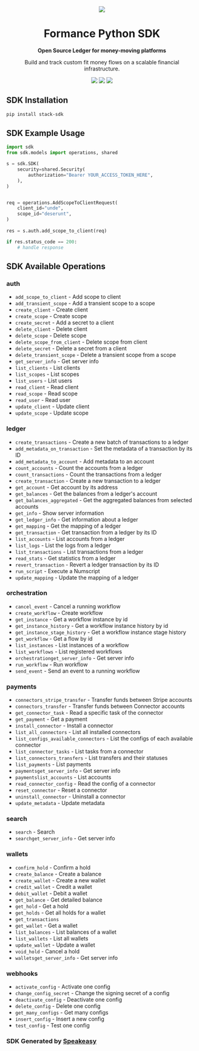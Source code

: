 <div align="center">
    <picture>
        <source srcset="https://user-images.githubusercontent.com/6267663/221572723-e77f55a3-5d19-4a13-94f8-e7b0b340d71e.svg" media="(prefers-color-scheme: dark)">
        <img src="https://user-images.githubusercontent.com/6267663/221572726-6982541c-d1cf-4d9f-9bbf-cd774a2713e6.svg">
    </picture>
   <h1>Formance Python SDK</h1>
   <p><strong>Open Source Ledger for money-moving platforms</strong></p>
   <p>Build and track custom fit money flows on a scalable financial infrastructure.</p>
   <a href="https://docs.formance.com"><img src="https://img.shields.io/static/v1?label=Docs&message=Docs&color=000&style=for-the-badge" /></a>
   <a href="https://join.slack.com/t/formance-community/shared_invite/zt-1of48xmgy-Jc6RH8gzcWf5D0qD2HBPQA"><img src="https://img.shields.io/static/v1?label=Slack&message=Join&color=7289da&style=for-the-badge" /></a>
  <a href="https://opensource.org/licenses/MIT"><img src="https://img.shields.io/badge/License-MIT-blue.svg?style=for-the-badge" /></a>
</div>

<!-- Start SDK Installation -->
## SDK Installation

```bash
pip install stack-sdk
```
<!-- End SDK Installation -->

## SDK Example Usage
<!-- Start SDK Example Usage -->
```python
import sdk
from sdk.models import operations, shared

s = sdk.SDK(
    security=shared.Security(
        authorization="Bearer YOUR_ACCESS_TOKEN_HERE",
    ),
)


req = operations.AddScopeToClientRequest(
    client_id="unde",
    scope_id="deserunt",
)
    
res = s.auth.add_scope_to_client(req)

if res.status_code == 200:
    # handle response
```
<!-- End SDK Example Usage -->

<!-- Start SDK Available Operations -->
## SDK Available Operations


### auth

* `add_scope_to_client` - Add scope to client
* `add_transient_scope` - Add a transient scope to a scope
* `create_client` - Create client
* `create_scope` - Create scope
* `create_secret` - Add a secret to a client
* `delete_client` - Delete client
* `delete_scope` - Delete scope
* `delete_scope_from_client` - Delete scope from client
* `delete_secret` - Delete a secret from a client
* `delete_transient_scope` - Delete a transient scope from a scope
* `get_server_info` - Get server info
* `list_clients` - List clients
* `list_scopes` - List scopes
* `list_users` - List users
* `read_client` - Read client
* `read_scope` - Read scope
* `read_user` - Read user
* `update_client` - Update client
* `update_scope` - Update scope

### ledger

* `create_transactions` - Create a new batch of transactions to a ledger
* `add_metadata_on_transaction` - Set the metadata of a transaction by its ID
* `add_metadata_to_account` - Add metadata to an account
* `count_accounts` - Count the accounts from a ledger
* `count_transactions` - Count the transactions from a ledger
* `create_transaction` - Create a new transaction to a ledger
* `get_account` - Get account by its address
* `get_balances` - Get the balances from a ledger's account
* `get_balances_aggregated` - Get the aggregated balances from selected accounts
* `get_info` - Show server information
* `get_ledger_info` - Get information about a ledger
* `get_mapping` - Get the mapping of a ledger
* `get_transaction` - Get transaction from a ledger by its ID
* `list_accounts` - List accounts from a ledger
* `list_logs` - List the logs from a ledger
* `list_transactions` - List transactions from a ledger
* `read_stats` - Get statistics from a ledger
* `revert_transaction` - Revert a ledger transaction by its ID
* `run_script` - Execute a Numscript
* `update_mapping` - Update the mapping of a ledger

### orchestration

* `cancel_event` - Cancel a running workflow
* `create_workflow` - Create workflow
* `get_instance` - Get a workflow instance by id
* `get_instance_history` - Get a workflow instance history by id
* `get_instance_stage_history` - Get a workflow instance stage history
* `get_workflow` - Get a flow by id
* `list_instances` - List instances of a workflow
* `list_workflows` - List registered workflows
* `orchestrationget_server_info` - Get server info
* `run_workflow` - Run workflow
* `send_event` - Send an event to a running workflow

### payments

* `connectors_stripe_transfer` - Transfer funds between Stripe accounts
* `connectors_transfer` - Transfer funds between Connector accounts
* `get_connector_task` - Read a specific task of the connector
* `get_payment` - Get a payment
* `install_connector` - Install a connector
* `list_all_connectors` - List all installed connectors
* `list_configs_available_connectors` - List the configs of each available connector
* `list_connector_tasks` - List tasks from a connector
* `list_connectors_transfers` - List transfers and their statuses
* `list_payments` - List payments
* `paymentsget_server_info` - Get server info
* `paymentslist_accounts` - List accounts
* `read_connector_config` - Read the config of a connector
* `reset_connector` - Reset a connector
* `uninstall_connector` - Uninstall a connector
* `update_metadata` - Update metadata

### search

* `search` - Search
* `searchget_server_info` - Get server info

### wallets

* `confirm_hold` - Confirm a hold
* `create_balance` - Create a balance
* `create_wallet` - Create a new wallet
* `credit_wallet` - Credit a wallet
* `debit_wallet` - Debit a wallet
* `get_balance` - Get detailed balance
* `get_hold` - Get a hold
* `get_holds` - Get all holds for a wallet
* `get_transactions`
* `get_wallet` - Get a wallet
* `list_balances` - List balances of a wallet
* `list_wallets` - List all wallets
* `update_wallet` - Update a wallet
* `void_hold` - Cancel a hold
* `walletsget_server_info` - Get server info

### webhooks

* `activate_config` - Activate one config
* `change_config_secret` - Change the signing secret of a config
* `deactivate_config` - Deactivate one config
* `delete_config` - Delete one config
* `get_many_configs` - Get many configs
* `insert_config` - Insert a new config
* `test_config` - Test one config
<!-- End SDK Available Operations -->

### SDK Generated by [Speakeasy](https://docs.speakeasyapi.dev/docs/using-speakeasy/client-sdks)

